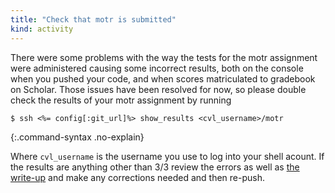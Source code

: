 ```yaml
---
title: "Check that motr is submitted"
kind: activity
---
```


There were some problems with the way the tests for the motr
assignment were administered causing some incorrect results, both on
the console when you pushed your code, and when scores matriculated to
gradebook on Scholar.  Those issues have been resolved for now, so
please double check the results of your motr assignment by running

~~~~ console
$ ssh <%= config[:git_url]%> show_results <cvl_username>/motr
~~~~
{:.command-syntax .no-explain}

Where `cvl_username` is the username you use to log into your shell
acount.  If the results are anything other than 3/3 review the errors
as well as [the write-up](/activities/motr/) and make any corrections
needed and then re-push.
